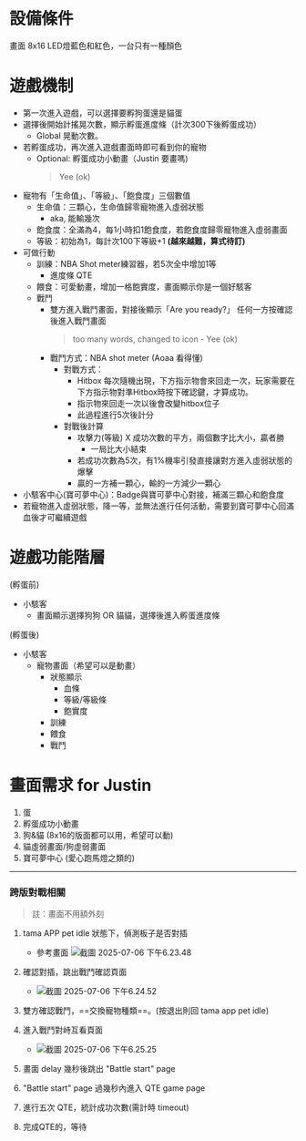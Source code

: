 # 設備條件
畫面 8x16 
LED燈藍色和紅色，一台只有一種顏色

# 遊戲機制

- 第一次進入遊戲，可以選擇要孵狗蛋還是貓蛋
- 選擇後開始計搖晃次數，顯示孵蛋進度條（計次300下後孵蛋成功）
    - Global 晃動次數。
- 若孵蛋成功，再次進入遊戲畫面時即可看到你的寵物
    - Optional: 孵蛋成功小動畫（Justin 要畫嗎)
        > Yee (ok)
- 寵物有「生命值」、「等級」、「飽食度」三個數值
    - 生命值：三顆心，生命值歸零寵物進入虛弱狀態
        - aka, 能輸幾次
    - 飽食度：全滿為4，每1小時扣1飽食度，若飽食度歸零寵物進入虛弱畫面
    - 等級：初始為1，每計次100下等級+1 **(越來越難，算式待訂)**
-  可做行動
    - 訓練：NBA Shot meter練習器，若5次全中增加1等
        - 進度條 QTE
    - 餵食：可愛動畫，增加一格飽實度，畫面顯示你是一個好駭客
    - 戰鬥
        - 雙方進入戰鬥畫面，對接後顯示「Are you ready?」 任何一方按確認後進入戰鬥畫面
            > too many words, changed to icon - Yee (ok)
        - 戰鬥方式：NBA shot meter (Aoaa 看得懂)
            - 對戰方式：
                - Hitbox 每次隨機出現，下方指示物會來回走一次，玩家需要在下方指示物對準Hitbox時按下確認鍵，才算成功。
                - 指示物來回走一次以後會改變hitbox位子
                - 此過程進行5次後計分
            - 對戰後計算
                - 攻擊力(等級) X 成功次數的平方，兩個數字比大小，贏者勝 
                    - 一局比大小結束
                - 若成功次數為5次，有1%機率引發直接讓對方進入虛弱狀態的爆擊
                - 贏的一方補一顆心，輸的一方減少一顆心
- 小駭客中心(寶可夢中心)：Badge與寶可夢中心對接，補滿三顆心和飽食度
- 若寵物進入虛弱狀態，降一等，並無法進行任何活動，需要到寶可夢中心回滿血後才可繼續遊戲


# 遊戲功能階層

(孵蛋前)
- 小駭客
    - 畫面顯示選擇狗狗 OR 貓貓，選擇後進入孵蛋進度條

(孵蛋後)
- 小駭客
    - 寵物畫面（希望可以是動畫）
        - 狀態顯示
            - 血條
            - 等級/等級條
            - 飽實度
        - 訓練
        - 餵食
        - 戰鬥

# 畫面需求 for Justin
1. 蛋
2. 孵蛋成功小動畫
3. 狗&貓 (8x16的版面都可以用，希望可以動)
4. 貓虛弱畫面/狗虛弱畫面
5. 寶可夢中心 (愛心跑馬燈之類的)

---


### 跨版對戰相關

> 註：畫面不用額外刻

1. tama APP pet idle 狀態下，偵測板子是否對插 
    * 參考畫面 ![截圖 2025-07-06 下午6.23.48](https://hackmd.io/_uploads/H1bp06PHxe.jpg)
2. 確認對插，跳出戰鬥確認頁面 
    * ![截圖 2025-07-06 下午6.24.52](https://hackmd.io/_uploads/rkWWyAPHxg.jpg)

3. 雙方確認戰鬥，==交換寵物種類==。(按退出則回 tama app pet idle) 
4. 進入戰鬥對峙互看頁面
    * ![截圖 2025-07-06 下午6.25.25](https://hackmd.io/_uploads/H1emyCwSgg.jpg)
5. 畫面 delay 幾秒後跳出 "Battle start" page
6. "Battle start" page 過幾秒內進入 QTE game page
7. 進行五次 QTE，統計成功次數(需計時 timeout)
8. 完成QTE的，等待 






